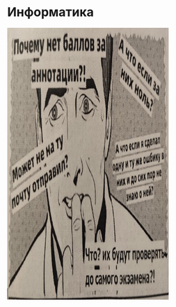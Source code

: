 # Информатика
<img alt="Let's all love Lain!" src="https://github.com/Gastozavr/itmo/blob/main/pictures/informatics.jpg" width="371" height="622">
